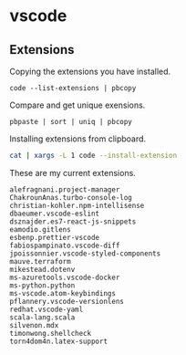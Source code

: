 # vscode

## Extensions

Copying the extensions you have installed.
```
code --list-extensions | pbcopy
```

Compare and get unique exensions.
```
pbpaste | sort | uniq | pbcopy
```

Installing extensions from clipboard.
```bash
cat | xargs -L 1 code --install-extension
```

These are my current extensions.
```
alefragnani.project-manager
ChakrounAnas.turbo-console-log
christian-kohler.npm-intellisense
dbaeumer.vscode-eslint
dsznajder.es7-react-js-snippets
eamodio.gitlens
esbenp.prettier-vscode
fabiospampinato.vscode-diff
jpoissonnier.vscode-styled-components
mauve.terraform
mikestead.dotenv
ms-azuretools.vscode-docker
ms-python.python
ms-vscode.atom-keybindings
pflannery.vscode-versionlens
redhat.vscode-yaml
scala-lang.scala
silvenon.mdx
timonwong.shellcheck
torn4dom4n.latex-support
```

